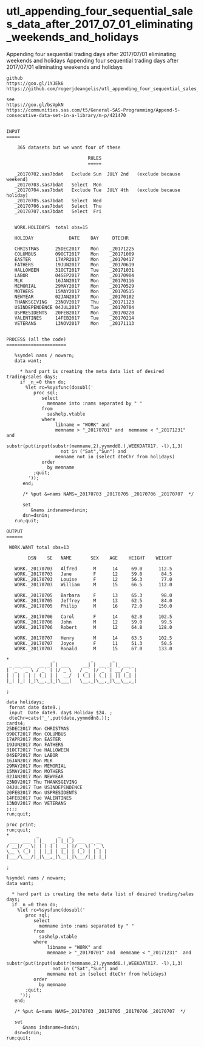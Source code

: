 # utl_appending_four_sequential_sales_data_after_2017_07_01_eliminating_weekends_and_holidays
Appending four sequential trading days after 2017/07/01 eliminating weekends and holidays
    Appending four sequential trading days after 2017/07/01 eliminating weekends and holidays

    github
    https://goo.gl/1YJEk6
    https://github.com/rogerjdeangelis/utl_appending_four_sequential_sales_data_after_2017_07_01_eliminating_weekends_and_holidays

    see
    https://goo.gl/bsVpkN
    https://communities.sas.com/t5/General-SAS-Programming/Append-5-consecutive-data-set-in-a-library/m-p/421470


    INPUT
    =====

        365 datasets but we want four of these

                                  RULES
                                  =====

       _20170702.sas7bdat   Exclude Sun  JULY 2nd   (exclude because weekend)
       _20170703.sas7bdat   Select  Mon
       _20170704.sas7bdat   Exclude Tue  JULY 4th   (exclude because holiday)
       _20170705.sas7bdat   Select  Wed
       _20170706.sas7bdat   Select  Thu
       _20170707.sas7bdat   Select  Fri


       WORK.HOLIDAYS  total obs=15

       HOLIDAY             DATE    DAY     DTECHR

       CHRISTMAS      25DEC2017    Mon    _20171225
       COLUMBUS       09OCT2017    Mon    _20171009
       EASTER         17APR2017    Mon    _20170417
       FATHERS        19JUN2017    Mon    _20170619
       HALLOWEEN      31OCT2017    Tue    _20171031
       LABOR          04SEP2017    Mon    _20170904
       MLK            16JAN2017    Mon    _20170116
       MEMORIAL       29MAY2017    Mon    _20170529
       MOTHERS        15MAY2017    Mon    _20170515
       NEWYEAR        02JAN2017    Mon    _20170102
       THANKSGIVING   23NOV2017    Thu    _20171123
       USINDEPENDENCE 04JUL2017    Tue    _20170704
       USPRESIDENTS   20FEB2017    Mon    _20170220
       VALENTINES     14FEB2017    Tue    _20170214
       VETERANS       13NOV2017    Mon    _20171113


    PROCESS (all the code)
    ======================

       %symdel nams / nowarn;
       data want;

         * hard part is creating the meta data list of desired trading/sales days;
         if _n_=0 then do;
           %let rc=%sysfunc(dosubl('
              proc sql;
                 select
                   memname into :nams separated by " "
                 from
                   sashelp.vtable
                 where
                      libname = "WORK" and
                      memname > "_20170701" and  memname < "_20171231"  and
                      substr(put(input(substr(memname,2),yymmdd8.),WEEKDATX17. -l),1,3)
                        not in ("Sat","Sun") and
                      memname not in (select dteChr from holidays)
                 order
                   by memname
              ;quit;
            '));
          end;

          /* %put &=nams NAMS=_20170703 _20170705 _20170706 _20170707  */

          set
             &nams indsname=dsnin;
          dsn=dsnin;
       run;quit;

    OUTPUT
    ======

     WORK.WANT total obs=13

            DSN    SE   NAME       SEX    AGE    HEIGHT    WEIGHT

       WORK._20170703   Alfred      M      14     69.0      112.5
       WORK._20170703   Jane        F      12     59.8       84.5
       WORK._20170703   Louise      F      12     56.3       77.0
       WORK._20170703   William     M      15     66.5      112.0

       WORK._20170705   Barbara     F      13     65.3       98.0
       WORK._20170705   Jeffrey     M      13     62.5       84.0
       WORK._20170705   Philip      M      16     72.0      150.0

       WORK._20170706   Carol       F      14     62.8      102.5
       WORK._20170706   John        M      12     59.0       99.5
       WORK._20170706   Robert      M      12     64.8      128.0

       WORK._20170707   Henry       M      14     63.5      102.5
       WORK._20170707   Joyce       F      11     51.3       50.5
       WORK._20170707   Ronald      M      15     67.0      133.0

    *                _             _       _
     _ __ ___   __ _| | ___     __| | __ _| |_ __ _
    | '_ ` _ \ / _` | |/ _ \   / _` |/ _` | __/ _` |
    | | | | | | (_| | |  __/  | (_| | (_| | || (_| |
    |_| |_| |_|\__,_|_|\___|   \__,_|\__,_|\__\__,_|

    ;

    data holidays;
     fornat date date9.;
     input  Date date9. day$ Holiday $24. ;
     dteChr=cats('_',put(date,yymmddn8.));
    cards4;
    25DEC2017 Mon CHRISTMAS
    09OCT2017 Mon COLUMBUS
    17APR2017 Mon EASTER
    19JUN2017 Mon FATHERS
    31OCT2017 Tue HALLOWEEN
    04SEP2017 Mon LABOR
    16JAN2017 Mon MLK
    29MAY2017 Mon MEMORIAL
    15MAY2017 Mon MOTHERS
    02JAN2017 Mon NEWYEAR
    23NOV2017 Thu THANKSGIVING
    04JUL2017 Tue USINDEPENDENCE
    20FEB2017 Mon USPRESIDENTS
    14FEB2017 Tue VALENTINES
    13NOV2017 Mon VETERANS
    ;;;;
    run;quit;

    proc print;
    run;quit;
    *          _       _   _
     ___  ___ | |_   _| |_(_) ___  _ __
    / __|/ _ \| | | | | __| |/ _ \| '_ \
    \__ \ (_) | | |_| | |_| | (_) | | | |
    |___/\___/|_|\__,_|\__|_|\___/|_| |_|

    ;

    %symdel nams / nowarn;
    data want;

      * hard part is creating the meta data list of desired trading/sales days;
      if _n_=0 then do;
        %let rc=%sysfunc(dosubl('
           proc sql;
              select
                memname into :nams separated by " "
              from
                sashelp.vtable
              where
                   libname = "WORK" and
                   memname > "_20170701" and  memname < "_20171231"  and
                   substr(put(input(substr(memname,2),yymmdd8.),WEEKDATX17. -l),1,3)
                     not in ("Sat","Sun") and
                   memname not in (select dteChr from holidays)
              order
                by memname
           ;quit;
         '));
       end;

       /* %put &=nams NAMS=_20170703 _20170705 _20170706 _20170707  */

       set
          &nams indsname=dsnin;
       dsn=dsnin;
    run;quit;

